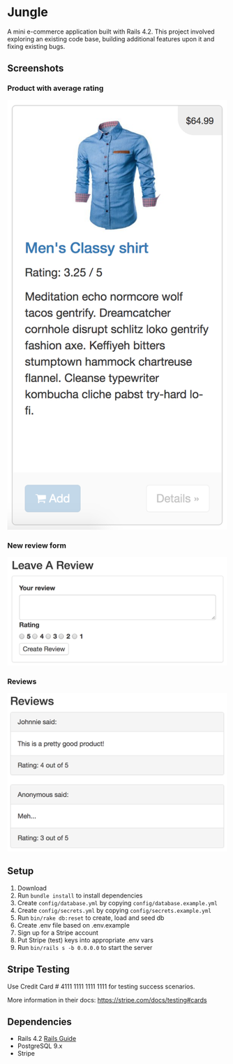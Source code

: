 # Jungle

A mini e-commerce application built with Rails 4.2. This project involved exploring an existing code base, building additional features upon it and fixing existing bugs.

## Screenshots

### Product with average rating
!["Screenshot of product with rating."](https://github.com/johnniereg/jungle-rails/blob/master/docs/product-rating.png)
### New review form
!["Screenshot of new review form."](https://github.com/johnniereg/jungle-rails/blob/master/docs/new-review.png)
### Reviews
!["Screenshot of reviews."](https://github.com/johnniereg/jungle-rails/blob/master/docs/reviews.png)

## Setup

1. Download
2. Run `bundle install` to install dependencies
3. Create `config/database.yml` by copying `config/database.example.yml`
4. Create `config/secrets.yml` by copying `config/secrets.example.yml`
5. Run `bin/rake db:reset` to create, load and seed db
6. Create .env file based on .env.example
7. Sign up for a Stripe account
8. Put Stripe (test) keys into appropriate .env vars
9. Run `bin/rails s -b 0.0.0.0` to start the server

## Stripe Testing

Use Credit Card # 4111 1111 1111 1111 for testing success scenarios.

More information in their docs: <https://stripe.com/docs/testing#cards>

## Dependencies

* Rails 4.2 [Rails Guide](http://guides.rubyonrails.org/v4.2/)
* PostgreSQL 9.x
* Stripe
